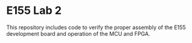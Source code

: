 # E155 Lab 2

This repository includes code to verify the proper assembly of the E155 development board and operation of the MCU and FPGA.